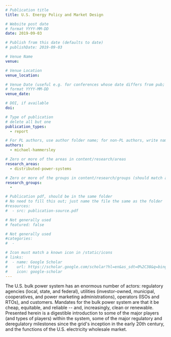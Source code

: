 ```yaml
---
# Publication title
title: U.S. Energy Policy and Market Design

# Website post date
# format YYYY-MM-DD
date: 2019-09-03

# Publish from this date (defaults to date)
# publishDate: 2019-09-03

# Venue Name
venue:

# Venue Location
venue_location:

# Venue Date (useful e.g. for conferences whose date differs from pub; defaults to date)
# format YYYY-MM-DD
venue_date:

# DOI, if available
doi:

# Type of publication
# delete all but one
publication_types:
  - report

# For PL authors, use author folder name; for non-PL authors, write name as in paper within ""
authors:
  - michael-hammersley

# Zero or more of the areas in content/research/areas
research_areas:
  - distributed-power-systems

# Zero or more of the groups in content/research/groups (should match author membership)
research_groups:
  -

# Publication pdf, should be in the same folder
# No need to fill this out; just name the file the same as the folder
#resources:
#  - src: publication-source.pdf

# Not generally used
# featured: false

# Not generally used
#categories:
#  -

# Icon must match a known icon in /static/icons
# links:
#  - name: Google Scholar
#    url: https://scholar.google.com/scholar?hl=en&as_sdt=0%2C38&q=bing&btnG=
#    icon: google-scholar
---
```

The U.S. bulk power system has an enormous number of actors: regulatory agencies (local, state, and federal), utilities (investor-owned, municipal, cooperatives, and power marketing administrations), operators (ISOs and RTOs), and customers. Mandates for the bulk power system are that it be cheap, equitable, and reliable -- and, increasingly, clean or renewable. Presented herein is a digestible introduction to some of the major players (and types of players) within the system, some of the major regulatory and deregulatory milestones since the grid's inception in the early 20th century, and the functions of the U.S. electricity wholesale market.
